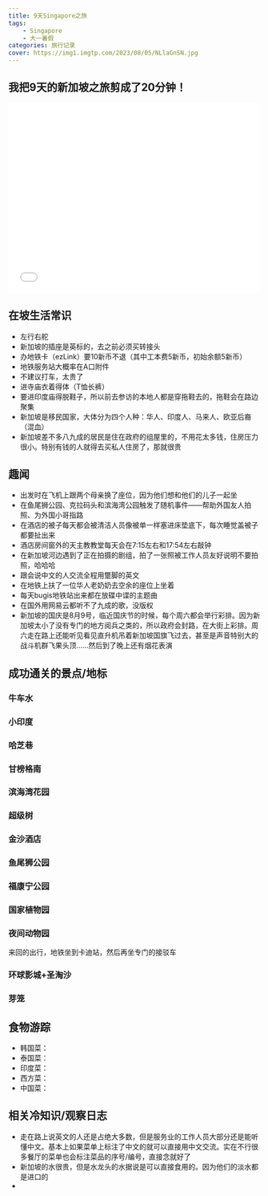 ```yaml
---
title: 9天Singapore之旅
tags: 
	- Singapore
	- 大一暑假
categories: 旅行记录
cover: https://img1.imgtp.com/2023/08/05/NLlaGnSN.jpg
---
```

## 我把9天的新加坡之旅剪成了20分钟！


<div style="position: relative; width: 100%; height: 0; padding-bottom: 75%;">
    <iframe src="//player.bilibili.com/player.html?aid=489368590&bvid=BV13N411a7DT&cid=1222497356&page=1" scrolling="no" border="0" frameborder="no" framespacing="0" allowfullscreen="true" style="position:absolute; height: 100%; width: 100%;"> </iframe>
</div>


## 在坡生活常识
- 左行右舵
- 新加坡的插座是英标的，去之前必须买转接头
- 办地铁卡（ezLink）要10新币不退（其中工本费5新币，初始余额5新币）
- 地铁服务站大概率在A口附件
- 不建议打车，太贵了
- 进寺庙衣着得体（T恤长裤）
- 要进印度庙得脱鞋子，所以前去参访的本地人都是穿拖鞋去的，拖鞋会在路边聚集
- 新加坡是移民国家，大体分为四个人种：华人、印度人、马来人、欧亚后裔（混血）
- 新加坡差不多八九成的居民是住在政府的组屋里的，不用花太多钱，住房压力很小。特别有钱的人就得去买私人住房了，那就很贵
## 趣闻
- 出发时在飞机上跟两个母亲换了座位，因为他们想和他们的儿子一起坐
- 在鱼尾狮公园、克拉码头和滨海湾公园触发了随机事件——帮助外国友人拍照、为外国小哥指路
- 在酒店的被子每天都会被清洁人员像被单一样塞进床垫底下，每次睡觉盖被子都要扯出来
- 酒店房间窗外的天主教教堂每天会在7:15左右和17:54左右敲钟
- 在新加坡河边遇到了正在拍摄的剧组，拍了一张照被工作人员友好说明不要拍照，哈哈哈
- 跟会说中文的人交流全程用蹩脚的英文
- 在地铁上扶了一位华人老奶奶去空余的座位上坐着
- 每天bugis地铁站出来都在放碟中谍的主题曲
- 在国外用网易云都听不了九成的歌，没版权
- 新加坡的国庆是8月9号，临近国庆节的时候，每个周六都会举行彩排。因为新加坡太小了没有专门的地方阅兵之类的，所以政府会封路，在大街上彩排。周六走在路上还能听见看见直升机吊着新加坡国旗飞过去，甚至是声音特别大的战斗机群飞果头顶……然后到了晚上还有烟花表演
## 成功通关的景点/地标

### 牛车水

### 小印度

### 哈芝巷

### 甘榜格南

### 滨海湾花园

### 超级树

### 金沙酒店

### 鱼尾狮公园

### 福康宁公园

### 国家植物园

### 夜间动物园
来回的出行，地铁坐到卡迪站，然后再坐专门的接驳车
### 环球影城+圣淘沙

### 芽笼

## 食物游踪
- 韩国菜：
- 泰国菜：
- 印度菜：
- 西方菜：
- 中国菜：

## 相关冷知识/观察日志
- 走在路上说英文的人还是占绝大多数，但是服务业的工作人员大部分还是能听懂中文。基本上如果菜单上标注了中文的就可以直接用中文交流。实在不行很多餐厅的菜单也会标注菜品的序号/编号，直接念就好了
- 新加坡的水很贵，但是水龙头的水据说是可以直接食用的。因为他们的淡水都是进口的
- 
